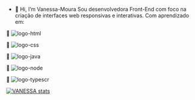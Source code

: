 - 👋 Hi, I’m Vanessa-Moura
Sou desenvolvedora Front-End com foco na criação de interfaces web responsivas e interativas.
Com aprendizado em:


:small_orange_diamond: <img src="https://img.shields.io/badge/HTML5-E34F26?style=for-the-badge&logo=html5&logoColor=white" alt="logo-html"/> 

:small_orange_diamond: <img src="https://img.shields.io/badge/CSS3-1572B6?style=for-the-badge&logo=css3&logoColor=white" alt="logo-css"/>

:small_orange_diamond: <img src="https://img.shields.io/badge/JavaScript-F7DF1E?style=for-the-badge&logo=javascript&logoColor=black)" alt="logo-java"/>

:small_orange_diamond: <img src="https://img.shields.io/badge/Node.js-43853D?style=for-the-badge&logo=node.js&logoColor=white" alt="logo-node"/>

:small_orange_diamond: <img src="https://img.shields.io/badge/TypeScript-007ACC?style=for-the-badge&logo=typescript&logoColor=white" alt="logo-typescr"/>

[![VANESSA stats](https://github-readme-stats.vercel.app/api?username=Vanessa-Moura)](https://github.com/Vanessa-Moura/github-readme-stats)
